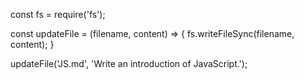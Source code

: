 const fs = require('fs');

const updateFile = (filename, content) => {
  fs.writeFileSync(filename, content);
}

updateFile('JS.md', 'Write an introduction of JavaScript.');